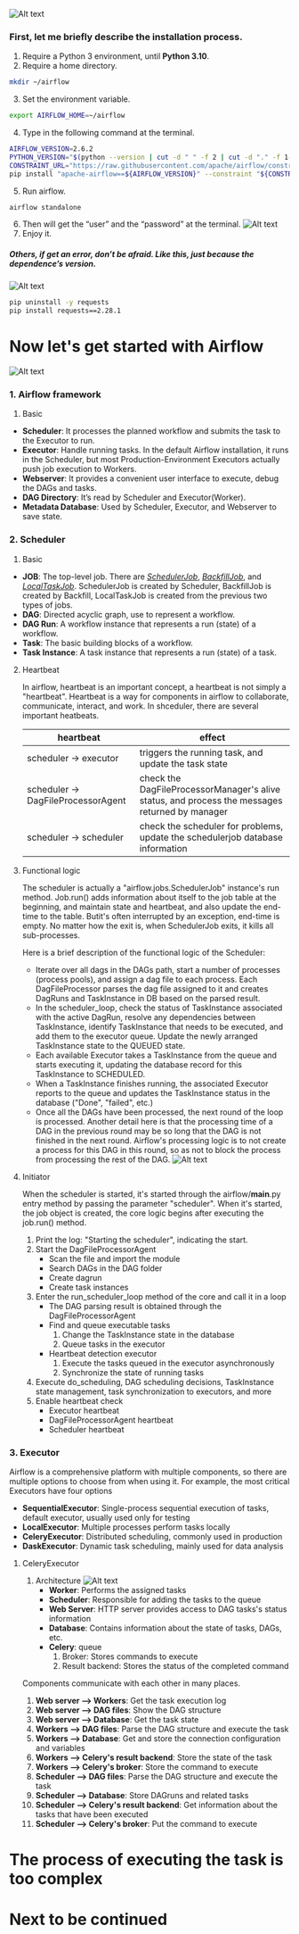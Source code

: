 ![Alt text](image/image-2.png)
### First, let me briefly describe the installation process.
1. Require a Python 3 environment, until **Python 3.10**.
2. Require a home directory.
```bash
mkdir ~/airflow
```
3. Set the environment variable.
```bash
export AIRFLOW_HOME=~/airflow
```
4. Type in the following command at the terminal.
```bash
AIRFLOW_VERSION=2.6.2
PYTHON_VERSION="$(python --version | cut -d " " -f 2 | cut -d "." -f 1-2)"
CONSTRAINT_URL="https://raw.githubusercontent.com/apache/airflow/constraints-${AIRFLOW_VERSION}/constraints-${PYTHON_VERSION}.txt"
pip install "apache-airflow==${AIRFLOW_VERSION}" --constraint "${CONSTRAINT_URL}"
```
5. Run airflow.
```bash
airflow standalone
```
6. Then will get the “user” and the “password” at the terminal.
   ![Alt text](image/image.png)
7. Enjoy it.

##### Others, if get an error, don’t be afraid. Like this, just because the dependence’s version.
![Alt text](image/image-1.png)
```bash
pip uninstall -y requests
pip install requests==2.28.1
```

# Now let's get started with Airflow
![Alt text](image/image-3.png)

### 1. Airflow framework
   1. Basic
   - **Scheduler**: It processes the planned workflow and submits the task to the Executor to run.<br>
   - **Executor**: Handle running tasks. In the default Airflow installation, it runs in the Scheduler, but most Production-Environment Executors actually push job execution to Workers.<br>
   - **Webserver**: It provides a convenient user interface to execute, debug the DAGs and tasks.<br>
   - **DAG Directory**: It’s read by Scheduler and Executor(Worker).<br>
   - **Metadata Database**: Used by Scheduler, Executor, and Webserver to save state.

### 2. Scheduler
   1. Basic
   - **JOB**: The top-level job. There are *<ins>SchedulerJob</ins>*, *<ins>BackfillJob</ins>*, and *<ins>LocalTaskJob</ins>*. SchedulerJob is created by Scheduler, BackfillJob is created by Backfill, LocalTaskJob is created from the previous two types of jobs.
   - **DAG**: Directed acyclic graph, use to represent a workflow.
   - **DAG Run**: A workflow instance that represents a run (state) of a workflow.
   - **Task**: The basic building blocks of a workflow.
   - **Task Instance**: A task instance that represents a run (state) of a task.
   2. Heartbeat
   
      In airflow, heartbeat is an important concept, a heartbeat is not simply a "heartbeat". Heartbeat is a way for components in airflow to collaborate, communicate, interact, and work. In shceduler, there are several important heatbeats.

      | heartbeat  | effect |
      | ------------- | ------------- |
      | scheduler -> executor  | triggers the running task, and update the task state  |
      | scheduler -> DagFileProcessorAgent  | check the DagFileProcessorManager's alive status, and process the messages returned by manager  |
      | scheduler -> scheduler  | check the scheduler for problems, update the schedulerjob database information  |


   3. Functional logic
   
      The scheduler is actually a "airflow.jobs.SchedulerJob" instance's run method. Job.run() adds information about itself to the job table at the beginning, and maintain state and heartbeat, and also update the end-time to the table. Butit's often interrupted by an exception, end-time is empty. No matter how the exit is, when SchedulerJob exits, it kills all sub-processes.
      
      Here is a brief description of the functional logic of the Scheduler:
      - Iterate over all dags in the DAGs path, start a number of processes (process pools), and assign a dag file to each process. Each DagFileProcessor parses the dag file assigned to it and creates DagRuns and TaskInstance in DB based on the parsed result.
      - In the scheduler_loop, check the status of TaskInstance associated with the active DagRun, resolve any dependencies between TaskInstance, identify TaskInstance that needs to be executed, and add them to the executor queue. Update the newly arranged TaskInstance state to the QUEUED state.
      - Each available Executor takes a TaskInstance from the queue and starts executing it, updating the database record for this TaskInstance to SCHEDULED.
      - When a TaskInstance finishes running, the associated Executor reports to the queue and updates the TaskInstance status in the database ("Done", "failed", etc.)
      - Once all the DAGs have been processed, the next round of the loop is processed. Another detail here is that the processing time of a DAG in the previous round may be so long that the DAG is not finished in the next round. Airflow's processing logic is to not create a process for this DAG in this round, so as not to block the process from processing the rest of the DAG.
![Alt text](image/image-4.png)

   4. Initiator
   
         When the scheduler is started, it's started through the airflow/__main__.py entry method by passing the parameter "scheduler". When it's started, the job object is created, the core logic begins after executing the job.run() method.

      1. Print the log: "Starting the scheduler", indicating the start.
      2. Start the DagFileProcessorAgent
            - Scan the file and import the module
            - Search DAGs in the DAG folder
            - Create dagrun
            - Create task instances
      3. Enter the run_scheduler_loop method of the core and call it in a loop
            - The DAG parsing result is obtained through the DagFileProcessorAgent
            - Find and queue executable tasks
               1. Change the TaskInstance state in the database
               2. Queue tasks in the executor
            - Heartbeat detection executor
               1. Execute the tasks queued in the executor asynchronously
               2. Synchronize the state of running tasks
      4. Execute do_scheduling, DAG scheduling decisions, TaskInstance state management, task synchronization to executors, and more
      5. Enable heartbeat check
            - Executor heartbeat
            - DagFileProcessorAgent heartbeat
            - Scheduler heartbeat

### 3. Executor
Airflow is a comprehensive platform with multiple components, so there are multiple options to choose from when using it. For example, the most critical Executors have four options

   - **SequentialExecutor**: Single-process sequential execution of tasks, default executor, usually used only for testing
   - **LocalExecutor**: Multiple processes perform tasks locally
   - **CeleryExecutor**: Distributed scheduling, commonly used in production
   - **DaskExecutor**: Dynamic task scheduling, mainly used for data analysis

   1. CeleryExecutor
      1.  Architecture
         ![Alt text](image/image-5.png)
             - **Worker**: Performs the assigned tasks
             - **Scheduler**: Responsible for adding the tasks to the queue
             - **Web Server**: HTTP server provides access to DAG tasks's status information
             - **Database**: Contains information about the state of tasks, DAGs, etc.
             - **Celery**: queue
                  1. Broker: Stores commands to execute
                  2. Result backend: Stores the status of the completed command

      Components communicate with each other in many places.
         1. **Web server --> Workers**: Get the task execution log
         2. **Web server --> DAG files**: Show the DAG structure
         3. **Web server --> Database**: Get the task state
         4. **Workers --> DAG files**: Parse the DAG structure and execute the task
         5. **Workers --> Database**: Get and store the connection configuration and variables
         6. **Workers --> Celery's result backend**: Store the state of the task
         7. **Workers --> Celery's broker**: Store the command to execute
         8. **Scheduler --> DAG files**: Parse the DAG structure and execute the task
         9. **Scheduler --> Database**: Store DAGruns and related tasks
         10. **Scheduler --> Celery's result backend**: Get information about the tasks that have been executed
         11. **Scheduler --> Celery's broker**: Put the command to execute

# The process of executing the task is too complex 

# Next to be continued